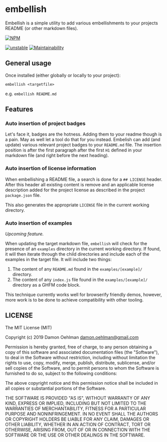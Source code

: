 # embellish

Embellish is a simple utility to add various embellishments to your projects
README (or other markdown files).

[![NPM](https://nodei.co/npm/embellish-readme.png)](https://nodei.co/npm/embellish-readme/)

[![unstable](https://img.shields.io/badge/stability-unstable-yellowgreen.svg)](https://github.com/dominictarr/stability#unstable) [![Maintainability](https://api.codeclimate.com/v1/badges/f23f4341a91e917eac0f/maintainability)](https://codeclimate.com/github/DamonOehlman/embellish-readme/maintainability)

## General usage

Once installed (either globally or locally to your project):

```
embellish <targetfile>
```

e.g. `embellish README.md`

## Features

### Auto insertion of project badges

Let's face it, badges are the hotness.  Adding them to your readme though is a pain.  May as well let a tool do that for you instead.  Embelish can add (and update) various relevant project badges to your `README.md` file.  The insertion position is after the first paragraph after the first `H1` defined in your markdown file (and right before the next heading).

### Auto insertion of license information

When embellishing a README file, a search is done for a `## LICENSE` header.  After this header all existing content is remove and an applicable license description added for the project license as described in the project `package.json` file.

This also generates the appropriate `LICENSE` file in the current working directory.

### Auto insertion of examples

_Upcoming feature._

When updating the target markdown file, `embellish` will check for the presence of an `examples` directory in the current working directory.  If found, it will then iterate through the child directories and include each of the examples in the target file.  It will include two things:

1. The content of any `README.md` found in the `examples/[example]/` directory.
2. The content of any `index.js` file found in the `examples/[example]/` directory as a GHFM code block.

This technique currently works well for browserify friendly demos, however, more work is to be done to achieve compatibility with other tooling.

## LICENSE

The MIT License (MIT)

Copyright (c) 2019 Damon Oehlman <damon.oehlman@gmail.com>

Permission is hereby granted, free of charge, to any person obtaining a copy
of this software and associated documentation files (the "Software"), to deal
in the Software without restriction, including without limitation the rights
to use, copy, modify, merge, publish, distribute, sublicense, and/or sell
copies of the Software, and to permit persons to whom the Software is
furnished to do so, subject to the following conditions:

The above copyright notice and this permission notice shall be included in all
copies or substantial portions of the Software.

THE SOFTWARE IS PROVIDED "AS IS", WITHOUT WARRANTY OF ANY KIND, EXPRESS OR
IMPLIED, INCLUDING BUT NOT LIMITED TO THE WARRANTIES OF MERCHANTABILITY,
FITNESS FOR A PARTICULAR PURPOSE AND NONINFRINGEMENT. IN NO EVENT SHALL THE
AUTHORS OR COPYRIGHT HOLDERS BE LIABLE FOR ANY CLAIM, DAMAGES OR OTHER
LIABILITY, WHETHER IN AN ACTION OF CONTRACT, TORT OR OTHERWISE, ARISING FROM,
OUT OF OR IN CONNECTION WITH THE SOFTWARE OR THE USE OR OTHER DEALINGS IN THE
SOFTWARE.
